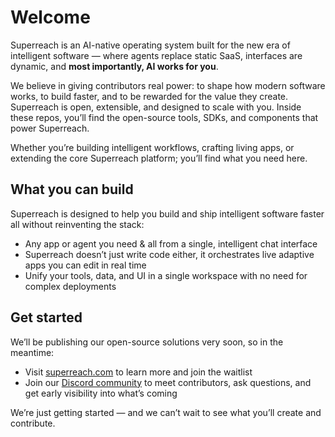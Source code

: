 # Welcome

Superreach is an AI-native operating system built for the new era of intelligent software — where agents replace static SaaS, interfaces are dynamic, and **most importantly, AI works for you**.

We believe in giving contributors real power: to shape how modern software works, to build faster, and to be rewarded for the value they create. Superreach is open, extensible, and designed to scale with you. Inside these repos, you’ll find the open-source tools, SDKs, and components that power Superreach.

Whether you’re building intelligent workflows, crafting living apps, or extending the core Superreach platform; you’ll find what you need here.

## What you can build

Superreach is designed to help you build and ship intelligent software faster all without reinventing the stack:

- Any app or agent you need & all from a single, intelligent chat interface  
- Superreach doesn’t just write code either, it orchestrates live adaptive apps you can edit in real time
- Unify your tools, data, and UI in a single workspace with no need for complex deployments

## Get started

We’ll be publishing our open-source solutions very soon, so in the meantime:

- Visit [superreach.com](https://www.superreach.com) to learn more and join the waitlist  
- Join our [Discord community](https://discord.gg/Tj5nFfY2RW) to meet contributors, ask questions, and get early visibility into what’s coming  

We’re just getting started — and we can’t wait to see what you’ll create and contribute.

